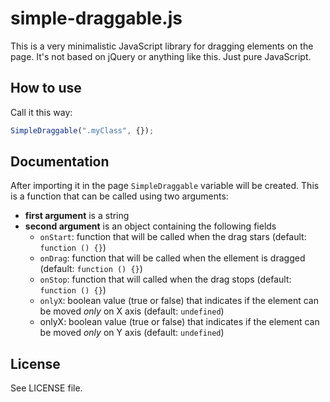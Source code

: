 simple-draggable.js
===================

This is a very minimalistic JavaScript library for dragging elements on the page.
It's not based on jQuery or anything like this. Just pure JavaScript.

## How to use
Call it this way:

```js
SimpleDraggable(".myClass", {});
```

## Documentation

After importing it in the page `SimpleDraggable` variable will be created. This is a function that can be called using two arguments:

 - **first argument** is a string
 - **second argument** is an object containing the following fields
   - `onStart`: function that will be called when the drag stars (default: `function () {}`)
   - `onDrag`: function that will be called when the ellement is dragged (default: `function () {}`)
   - `onStop`: function that will called when the drag stops (default: `function () {}`)
   - `onlyX`: boolean value (true or false) that indicates if the element can be moved *only* on X axis (default: `undefined`)
   - onlyX: boolean value (true or false) that indicates if the element can be moved *only* on Y axis (default: `undefined`)

## License
See LICENSE file.
